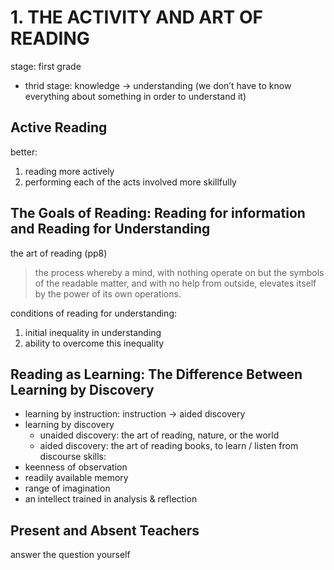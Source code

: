 # 1. THE ACTIVITY AND ART OF READING
 stage: first grade
* thrid stage: knowledge -> understanding (we don’t have to know everything about something in order to understand it)

## Active Reading
better:

1. reading more actively
2. performing each of the acts involved more skillfully

## The Goals of Reading: Reading for information and Reading for Understanding
the art of reading (pp8)
> the process whereby a mind, with nothing operate on but the symbols of the readable matter, and with no help from outside, elevates itself by the power of its own operations.

conditions of reading for understanding:
1. initial inequality in understanding
2. ability to overcome this inequality

## Reading as Learning: The Difference Between Learning by Discovery
* learning by instruction: instruction -> aided discovery
* learning by discovery
  * unaided discovery: the art of reading, nature, or the world
  * aided discovery: the art of reading books, to learn / listen from discourse
skills:
* keenness of observation
* readily available memory
* range of imagination
* an intellect trained in analysis & reflection

## Present and Absent Teachers
answer the question yourself
